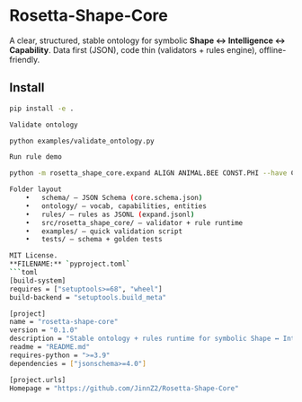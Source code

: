 # Rosetta-Shape-Core

A clear, structured, stable ontology for symbolic **Shape ↔ Intelligence ↔ Capability**.
Data first (JSON), code thin (validators + rules engine), offline-friendly.

## Install
```bash
pip install -e .

Validate ontology

python examples/validate_ontology.py

Run rule demo

python -m rosetta_shape_core.expand ALIGN ANIMAL.BEE CONST.PHI --have CAP.SWARM_COORDINATION

Folder layout
	•	schema/ — JSON Schema (core.schema.json)
	•	ontology/ — vocab, capabilities, entities
	•	rules/ — rules as JSONL (expand.jsonl)
	•	src/rosetta_shape_core/ — validator + rule runtime
	•	examples/ — quick validation script
	•	tests/ — schema + golden tests

MIT License.
**FILENAME:** `pyproject.toml`
```toml
[build-system]
requires = ["setuptools>=68", "wheel"]
build-backend = "setuptools.build_meta"

[project]
name = "rosetta-shape-core"
version = "0.1.0"
description = "Stable ontology + rules runtime for symbolic Shape ↔ Intelligence ↔ Capability."
readme = "README.md"
requires-python = ">=3.9"
dependencies = ["jsonschema>=4.0"]

[project.urls]
Homepage = "https://github.com/JinnZ2/Rosetta-Shape-Core"
